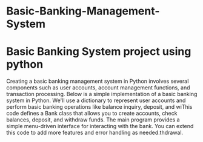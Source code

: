 # Basic-Banking-Management-System
# Basic Banking System project using python  
Creating a basic banking management system in Python involves several components such as user accounts, account management functions, and transaction processing. Below is a simple implementation of a basic banking system in Python. We'll use a dictionary to represent user accounts and perform basic banking operations like balance inquiry, deposit, and wiThis code defines a Bank class that allows you to create accounts, check balances, deposit, and withdraw funds. The main program provides a simple menu-driven interface for interacting with the bank. You can extend this code to add more features and error handling as needed.thdrawal.

